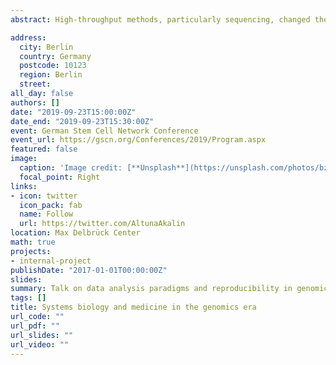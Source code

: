 ```yaml
---
abstract: High-throughput methods, particularly sequencing, changed the face of genome analysis. These advances in technology drove a shift of focus in molecular biology. The desire to understand single functional entities, such as single genes, is replaced by how all genes, gene products and other functional units in the genome work together to produce a phenotype. This new quest for understanding the processes in the cell as relationships and interplay between functional entities is an application of system biology in molecular and cell biology context. Our ambition is to be able to produce these biological insights for systems biology from raw data in a reproducible and scalable manner, regardless of the number of samples and the diversity of data types.

address:
  city: Berlin
  country: Germany
  postcode: 10123
  region: Berlin
  street: 
all_day: false
authors: []
date: "2019-09-23T15:00:00Z"
date_end: "2019-09-23T15:30:00Z"
event: German Stem Cell Network Conference
event_url: https://gscn.org/Conferences/2019/Program.aspx
featured: false
image:
  caption: 'Image credit: [**Unsplash**](https://unsplash.com/photos/bzdhc5b3Bxs)'
  focal_point: Right
links:
- icon: twitter
  icon_pack: fab
  name: Follow
  url: https://twitter.com/AltunaAkalin
location: Max Delbrück Center
math: true
projects:
- internal-project
publishDate: "2017-01-01T00:00:00Z"
slides: 
summary: Talk on data analysis paradigms and reproducibility in genomics
tags: []
title: Systems biology and medicine in the genomics era 
url_code: ""
url_pdf: ""
url_slides: ""
url_video: ""
---
```




